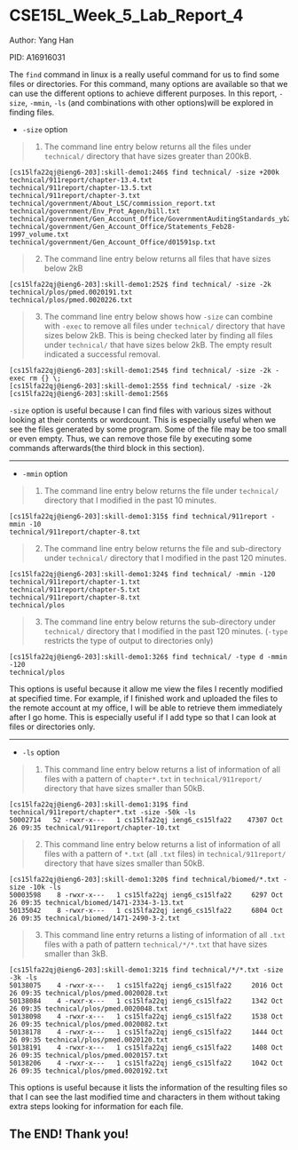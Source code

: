# CSE15L_Week_5_Lab_Report_4
Author: Yang Han

PID: A16916031

The `find` command in linux is a really useful command for us to find some files or directories. For this command, many options are available so that we can use the different options to achieve different purposes. In this report, `-size`, `-mmin`, `-ls` (and combinations with other options)will be explored in finding files.

* `-size` option

>1. The command line entry below returns all the files under `technical/` directory that have sizes greater than 200kB.
>
```
[cs15lfa22qj@ieng6-203]:skill-demo1:246$ find technical/ -size +200k
technical/911report/chapter-13.4.txt
technical/911report/chapter-13.5.txt
technical/911report/chapter-3.txt
technical/government/About_LSC/commission_report.txt
technical/government/Env_Prot_Agen/bill.txt
technical/government/Gen_Account_Office/GovernmentAuditingStandards_yb2002ed.txt
technical/government/Gen_Account_Office/Statements_Feb28-1997_volume.txt
technical/government/Gen_Account_Office/d01591sp.txt
```

>2. The command line entry below returns all files that have sizes below 2kB
>
```
[cs15lfa22qj@ieng6-203]:skill-demo1:252$ find technical/ -size -2k
technical/plos/pmed.0020191.txt
technical/plos/pmed.0020226.txt
```

>3. The command line entry below shows how `-size` can combine with `-exec` to remove all files under `technical/` directory that have sizes below 2kB. This is being checked later by finding all files under `technical/` that have sizes below 2kB. The empty result indicated a successful removal.
>
```
[cs15lfa22qj@ieng6-203]:skill-demo1:254$ find technical/ -size -2k -exec rm {} \;
[cs15lfa22qj@ieng6-203]:skill-demo1:255$ find technical/ -size -2k
[cs15lfa22qj@ieng6-203]:skill-demo1:256$
```

`-size` option is useful because I can find files with various sizes without looking at their contents or wordcount. This is especially useful when we see the files generated by some program. Some of the file may be too small or even empty. Thus, we can remove those file by executing some commands afterwards(the third block in this section).

---
* `-mmin` option

>1. The command line entry below returns the file under `technical/` directory that I modified in the past 10 minutes.
>
```
[cs15lfa22qj@ieng6-203]:skill-demo1:315$ find technical/911report -mmin -10
technical/911report/chapter-8.txt
```

>2. The command line entry below returns the file and sub-directory under `technical/` directory that I modified in the past 120 minutes.
>
```
[cs15lfa22qj@ieng6-203]:skill-demo1:324$ find technical/ -mmin -120
technical/911report/chapter-1.txt
technical/911report/chapter-5.txt
technical/911report/chapter-8.txt
technical/plos
```

>3. The command line entry below returns the sub-directory under `technical/` directory that I modified in the past 120 minutes. (`-type` restricts the type of output to directories only)
>
```
[cs15lfa22qj@ieng6-203]:skill-demo1:326$ find technical/ -type d -mmin -120
technical/plos
```

This options is useful because it allow me view the files I recently modified at specified time. For example, if I finished work and uploaded the files to the remote account at my office, I will be able to retrieve them immediately after I go home. This is especially useful if I add type so that I can look at files or directories only.

---
* `-ls` option

>1. This command line entry below returns a list of information of all files with a pattern of `chapter*.txt` in `technical/911report/` directory that have sizes smaller than 50kB.
>
```
[cs15lfa22qj@ieng6-203]:skill-demo1:319$ find technical/911report/chapter*.txt -size -50k -ls
50002714   52 -rwxr-x---   1 cs15lfa22qj ieng6_cs15lfa22    47307 Oct 26 09:35 technical/911report/chapter-10.txt
```

>2. This command line entry below returns a list of information of all files with a pattern of `*.txt` (all `.txt` files) in `technical/911report/` directory that have sizes smaller than 50kB.
>
```
[cs15lfa22qj@ieng6-203]:skill-demo1:320$ find technical/biomed/*.txt -size -10k -ls
50003598    8 -rwxr-x---   1 cs15lfa22qj ieng6_cs15lfa22     6297 Oct 26 09:35 technical/biomed/1471-2334-3-13.txt
50135042    8 -rwxr-x---   1 cs15lfa22qj ieng6_cs15lfa22     6804 Oct 26 09:35 technical/biomed/1471-2490-3-2.txt
```
>3. This command line entry returns a listing of information of all `.txt` files with a path of pattern `technical/*/*.txt` that have sizes smaller than 3kB.
>
```
[cs15lfa22qj@ieng6-203]:skill-demo1:321$ find technical/*/*.txt -size -3k -ls
50138075    4 -rwxr-x---   1 cs15lfa22qj ieng6_cs15lfa22     2016 Oct 26 09:35 technical/plos/pmed.0020028.txt
50138084    4 -rwxr-x---   1 cs15lfa22qj ieng6_cs15lfa22     1342 Oct 26 09:35 technical/plos/pmed.0020048.txt
50138098    4 -rwxr-x---   1 cs15lfa22qj ieng6_cs15lfa22     1538 Oct 26 09:35 technical/plos/pmed.0020082.txt
50138178    4 -rwxr-x---   1 cs15lfa22qj ieng6_cs15lfa22     1444 Oct 26 09:35 technical/plos/pmed.0020120.txt
50138191    4 -rwxr-x---   1 cs15lfa22qj ieng6_cs15lfa22     1408 Oct 26 09:35 technical/plos/pmed.0020157.txt
50138206    4 -rwxr-x---   1 cs15lfa22qj ieng6_cs15lfa22     1042 Oct 26 09:35 technical/plos/pmed.0020192.txt
```

This options is useful because it lists the information of the resulting files so that I can see the last modified time and characters in them without taking extra steps looking for information for each file. 

## The END! Thank you!



